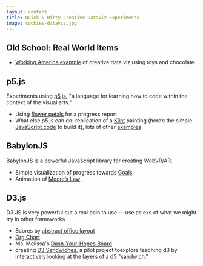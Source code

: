 ```yaml
---
layout: content
title: Quick & Dirty Creative DataViz Experiments
image: cookies-dataviz.jpg
---
```


## Old School: Real World Items

- [Working America example](https://aschneiderman.github.io/a-taste-of-d3/04-brainstorming/playful.html) of creative data viz using toys and chocolate

## p5.js

Experiments using [p5.js](https://p5js.org/), "a language for learning how to code within the context of the visual arts."

 - Using [flower petals](http://makersall.org/playful-coding/pages/p5js/flowers1/index.html) for a progress report
 - What else p5.js can do: replication of a [Klint](http://makersall.org/playful-coding/pages/p5js/klint/index.html) painting (here’s the simple [JavaScript code](https://github.com/makersall/playful-coding/blob/main/pages/p5js/klint/sketch.js) to build it), lots of other [examples](https://p5js.org/examples/)


## BabylonJS

BabylonJS is a powerful JavaScript library for creating WebVR/AR. 

- Simple visualization of progress towards [Goals](http://makersall.org/playful-coding/pages/bjs-viz/goals/index.html)
- Animation of [Moore’s Law](http://makersall.org/playful-coding/pages/bjs-viz/moores-law/index.html)


## D3.js

D3.JS is very powerful but a real pain to use — use as exs of what we might try in other frameworks 

- Scores by [abstract office layout](https://aschneiderman.github.io/a-taste-of-d3/01-basics/01-50-Abstract-Room-Scores.html)
- [Org Chart](https://aschneiderman.github.io/a-taste-of-d3/02-layouts/02-40-dendrogram-function.html)
- Ms. Melissa's [Dash-Your-Hopes Board](https://aschneiderman.github.io/a-taste-of-d3/03-animation/03-30-Text-Ms-Melissa.html)
- creating
[D3 Sandwiches](http://aschneiderman.github.io/d3_sandwich/), a pilot project toexplore teaching d3 by interactively looking at the layers of a d3 "sandwich." 
